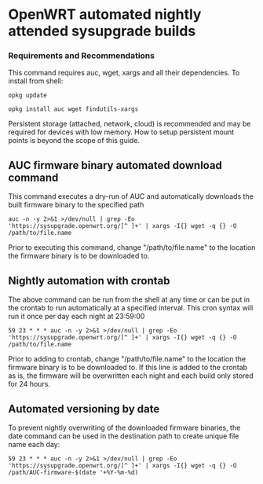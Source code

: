 # OpenWRT automated nightly attended sysupgrade builds
### Requirements and Recommendations

This command requires auc, wget, xargs and all their dependencies. To install from shell:

`opkg update`

`opkg install auc wget findutils-xargs`

Persistent storage (attached, network, cloud) is recommended and may be required for devices with low memory. How to setup persistent mount points is beyond the scope of this guide.

## AUC firmware binary automated download command

This command executes a dry-run of AUC and automatically downloads the built firmware binary to the specified path

`auc -n -y 2>&1 >/dev/null | grep -Eo 'https://sysupgrade.openwrt.org/[^ ]+' | xargs -I{} wget -q {} -O /path/to/file.name`

Prior to executing this command, change "/path/to/file.name" to the location the firmware binary is to be downloaded to. 

## Nightly automation with crontab

The above command can be run from the shell at any time or can be put in the crontab to run automatically at a specified interval. This cron syntax will run it once per day each night at 23:59:00

`59 23 * * * auc -n -y 2>&1 >/dev/null | grep -Eo 'https://sysupgrade.openwrt.org/[^ ]+' | xargs -I{} wget -q {} -O /path/to/file.name`

Prior to adding to crontab, change "/path/to/file.name" to the location the firmware binary is to be downloaded to. If this line is added to the crontab as is, the firmware will be overwritten each night and each build only stored for 24 hours.

## Automated versioning by date

To prevent nightly overwriting of the downloaded firmware binaries, the date command can be used in the destination path to create unique file name each day:

`59 23 * * * auc -n -y 2>&1 >/dev/null | grep -Eo 'https://sysupgrade.openwrt.org/[^ ]+' | xargs -I{} wget -q {} -O /path/AUC-firmware-$(date '+%Y-%m-%d)`
